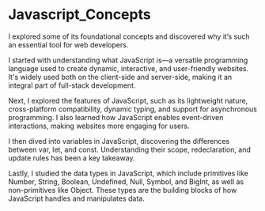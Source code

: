 # Javascript_Concepts
I explored some of its foundational concepts and discovered why it’s such an essential tool for web developers.

I started with understanding what JavaScript is—a versatile programming language used to create dynamic, interactive, and user-friendly websites. It's widely used both on the client-side and server-side, making it an integral part of full-stack development.

Next, I explored the features of JavaScript, such as its lightweight nature, cross-platform compatibility, dynamic typing, and support for asynchronous programming. I also learned how JavaScript enables event-driven interactions, making websites more engaging for users.

I then dived into variables in JavaScript, discovering the differences between var, let, and const. Understanding their scope, redeclaration, and update rules has been a key takeaway.

Lastly, I studied the data types in JavaScript, which include primitives like Number, String, Boolean, Undefined, Null, Symbol, and BigInt, as well as non-primitives like Object. These types are the building blocks of how JavaScript handles and manipulates data.
